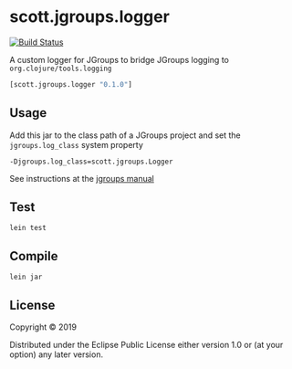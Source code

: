 # scott.jgroups.logger
[![Build Status](https://travis-ci.org/scotthaleen/jgroups-logger.svg?branch=master)](https://travis-ci.org/scotthaleen/jgroups-logger)

A custom logger for JGroups to bridge JGroups logging to `org.clojure/tools.logging`


```clj
[scott.jgroups.logger "0.1.0"]
```

## Usage

Add this jar to the class path of a JGroups project and set the `jgroups.log_class` system property

`-Djgroups.log_class=scott.jgroups.Logger`

See instructions at the [jgroups manual](http://www.jgroups.org/manual4/index.html#_setting_the_preferred_log_class)

## Test

```
lein test
```

## Compile
```
lein jar
```

## License

Copyright © 2019

Distributed under the Eclipse Public License either version 1.0 or (at your option) any later version.
